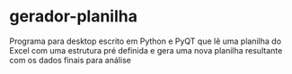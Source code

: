 # gerador-planilha
Programa para desktop escrito em Python e PyQT que lê uma planilha do Excel com uma estrutura pré definida e gera uma nova planilha resultante com os dados finais para análise
